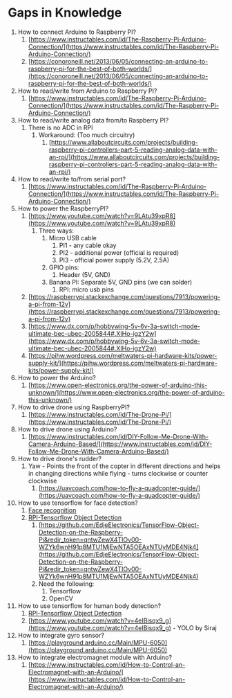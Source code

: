 # Gaps in Knowledge #
1. How to connect Arduino to Raspberry PI?
	1. [https://www.instructables.com/id/The-Raspberry-Pi-Arduino-Connection/](https://www.instructables.com/id/The-Raspberry-Pi-Arduino-Connection/)
	2. [https://conoroneill.net/2013/06/05/connecting-an-arduino-to-raspberry-pi-for-the-best-of-both-worlds/](https://conoroneill.net/2013/06/05/connecting-an-arduino-to-raspberry-pi-for-the-best-of-both-worlds/)
2. How to read/write from Arduino to Raspberry PI?
	1. [https://www.instructables.com/id/The-Raspberry-Pi-Arduino-Connection/](https://www.instructables.com/id/The-Raspberry-Pi-Arduino-Connection/)
3. How to read/write analog data from/to Raspberry PI?
	1. There is no ADC in RPI
		1. Workaround: (Too much circuitry)
			1. [https://www.allaboutcircuits.com/projects/building-raspberry-pi-controllers-part-5-reading-analog-data-with-an-rpi/](https://www.allaboutcircuits.com/projects/building-raspberry-pi-controllers-part-5-reading-analog-data-with-an-rpi/)
4. How to read/write to/from serial port?
	1. [https://www.instructables.com/id/The-Raspberry-Pi-Arduino-Connection/](https://www.instructables.com/id/The-Raspberry-Pi-Arduino-Connection/)
5. How to power the RaspberryPI?
	1. [https://www.youtube.com/watch?v=9LAtu39xpR8](https://www.youtube.com/watch?v=9LAtu39xpR8)
		1. Three ways:
			1. Micro USB cable
				1. PI1 - any cable okay
				2. PI2 - additional power (official is required)
				3. PI3 - official power supply (5.2V, 2.5A)
			2. GPIO pins:
				1. Header (5V, GND)
			3. Banana PI: Separate 5V, GND pins (we can solder)
				1. RPI: micro usb pins
	2. [https://raspberrypi.stackexchange.com/questions/7913/powering-a-pi-from-12v](https://raspberrypi.stackexchange.com/questions/7913/powering-a-pi-from-12v)
	3. [https://www.dx.com/p/hobbywing-5v-6v-3a-switch-mode-ultimate-bec-ubec-2005844#.XIHo-igzY2w](https://www.dx.com/p/hobbywing-5v-6v-3a-switch-mode-ultimate-bec-ubec-2005844#.XIHo-igzY2w)
	4. [https://pihw.wordpress.com/meltwaters-pi-hardware-kits/power-supply-kit/](https://pihw.wordpress.com/meltwaters-pi-hardware-kits/power-supply-kit/)
6. How to power the Arduino?
	1. [https://www.open-electronics.org/the-power-of-arduino-this-unknown/](https://www.open-electronics.org/the-power-of-arduino-this-unknown/)
7. How to drive drone using RaspberryPI?
	1. [https://www.instructables.com/id/The-Drone-Pi/](https://www.instructables.com/id/The-Drone-Pi/)
8. How to drive drone using Arduino?
	1. [https://www.instructables.com/id/DIY-Follow-Me-Drone-With-Camera-Arduino-Based/](https://www.instructables.com/id/DIY-Follow-Me-Drone-With-Camera-Arduino-Based/)	
9. How to drive drone's rudder?
	1. Yaw - Points the front of the copter in different directions and helps in changing directions while flying - turns clockwise or counter clockwise
		1. [https://uavcoach.com/how-to-fly-a-quadcopter-guide/](https://uavcoach.com/how-to-fly-a-quadcopter-guide/)
10. How to use tensorflow for face detection?
	1. [Face recognition](https://hackernoon.com/building-a-facial-recognition-pipeline-with-deep-learning-in-tensorflow-66e7645015b8)
	2. [RPI-Tensorflow Object Detection](https://www.youtube.com/watch?v=npZ-8Nj1YwY)
		1. [https://github.com/EdjeElectronics/TensorFlow-Object-Detection-on-the-Raspberry-Pi&redir_token=qntwZewX4TIOv00-WZYk6wnH91p8MTU1MjEwNTA5OEAxNTUyMDE4Njk4](https://github.com/EdjeElectronics/TensorFlow-Object-Detection-on-the-Raspberry-Pi&redir_token=qntwZewX4TIOv00-WZYk6wnH91p8MTU1MjEwNTA5OEAxNTUyMDE4Njk4)
		2. Need the following:
			1. Tensorflow
			2. OpenCV
11. How to use tensorflow for human body detection?
	1. [RPI-Tensorflow Object Detection](https://www.youtube.com/watch?v=npZ-8Nj1YwY)
	2. [https://www.youtube.com/watch?v=4eIBisqx9_g](https://www.youtube.com/watch?v=4eIBisqx9_g) - YOLO by Siraj
12. How to integrate gyro sensor?
	1. [https://playground.arduino.cc/Main/MPU-6050](https://playground.arduino.cc/Main/MPU-6050)
13. How to integrate electromagnet module with Arduino?
	1. [https://www.instructables.com/id/How-to-Control-an-Electromagnet-with-an-Arduino/](https://www.instructables.com/id/How-to-Control-an-Electromagnet-with-an-Arduino/)